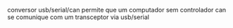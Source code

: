 conversor usb/serial/can
permite que um computador sem controlador can se comunique com um transceptor via usb/serial
